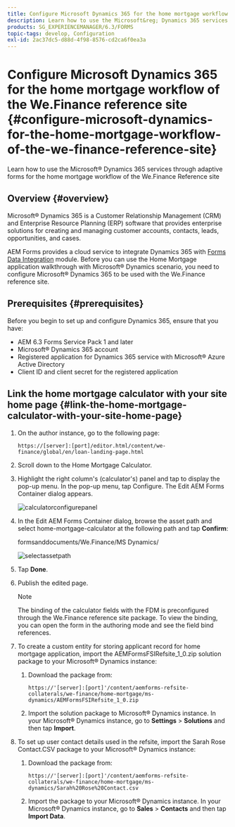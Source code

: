 ```yaml
---
title: Configure Microsoft Dynamics 365 for the home mortgage workflow of the We.Finance reference site
description: Learn how to use the Microsoft&reg; Dynamics 365 services through adaptive forms for the home mortgage workflow of the We.Finance Reference site.
products: SG_EXPERIENCEMANAGER/6.3/FORMS
topic-tags: develop, Configuration
exl-id: 2ac37dc5-d88d-4f98-8576-cd2ca6f0ea3a
---
```

# Configure Microsoft Dynamics 365 for the home mortgage workflow of the We.Finance reference site {#configure-microsoft-dynamics-for-the-home-mortgage-workflow-of-the-we-finance-reference-site}

Learn how to use the Microsoft&reg; Dynamics 365 services through adaptive forms for the home mortgage workflow of the We.Finance Reference site

## Overview {#overview}

Microsoft&reg; Dynamics 365 is a Customer Relationship Management (CRM) and Enterprise Resource Planning (ERP) software that provides enterprise solutions for creating and managing customer accounts, contacts, leads, opportunities, and cases.

AEM Forms provides a cloud service to integrate Dynamics 365 with [Forms Data Integration](/help/forms/using/data-integration.md) module. Before you can use the Home Mortgage application walkthrough with Microsoft&reg; Dynamics scenario, you need to configure Microsoft&reg; Dynamics 365 to be used with the We.Finance reference site.

## Prerequisites {#prerequisites}

Before you begin to set up and configure Dynamics 365, ensure that you have:

* AEM 6.3 Forms Service Pack 1 and later
* Microsoft&reg; Dynamics 365 account
* Registered application for Dynamics 365 service with Microsoft&reg; Azure Active Directory
* Client ID and client secret for the registered application

## Link the home mortgage calculator with your site home page {#link-the-home-mortgage-calculator-with-your-site-home-page}

1. On the author instance, go to the following page:

   `https://[server]:[port]/editor.html/content/we-finance/global/en/loan-landing-page.html`

1. Scroll down to the Home Mortgage Calculator.
1. Highlight the right column's (calculator's) panel and tap to display the pop-up menu. In the pop-up menu, tap Configure. The Edit AEM Forms Container dialog appears.

   ![calculatorconfigurepanel](assets/calculatorconfigurepanel.png)

1. In the Edit AEM Forms Container dialog, browse the asset path and select home-mortgage-calculator at the following path and tap **Confirm**:

   formsanddocuments/We.Finance/MS Dynamics/ 

   ![selectassetpath](assets/selectassetpath.png)

1. Tap **Done**.
1. Publish the edited page.

   >[!NOTE]
   >
   >The binding of the calculator fields with the FDM is preconfigured through the We.Finance reference site package. To view the binding, you can open the form in the authoring mode and see the field bind references.

1. To create a custom entity for storing applicant record for home mortgage application, import the AEMFormsFSIRefsite_1_0.zip solution package to your Microsoft&reg; Dynamics instance:

    1. Download the package from:

       `https://'[server]:[port]'/content/aemforms-refsite-collaterals/we-finance/home-mortgage/ms-dynamics/AEMFormsFSIRefsite_1_0.zip`
   
    1. Import the solution package to Microsoft&reg; Dynamics instance. In your Microsoft&reg; Dynamics instance, go to **Settings** &gt; **Solutions** and then tap **Import**.

1. To set up user contact details used in the refsite, import the Sarah Rose Contact.CSV package to your Microsoft&reg; Dynamics instance:

    1. Download the package from:

       `https://'[server]:[port]'/content/aemforms-refsite-collaterals/we-finance/home-mortgage/ms-dynamics/Sarah%20Rose%20Contact.csv`

    1. Import the package to your Microsoft&reg; Dynamics instance. In your Microsoft&reg; Dynamics instance, go to **Sales** &gt; **Contacts** and then tap **Import Data**.
